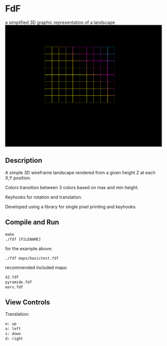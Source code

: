 # FdF
a simplified 3D graphic representation of a landscape
![screenshot](/fdf_basictest.gif)
## Description
A simple 3D wireframe landscape rendered from a given height Z at each X,Y position. 

Colors transition between 3 colors based on max and min height.

Keyhooks for rotation and translation.

Developed using a library for single pixel printing and keyhooks.

## Compile and Run
```
make
./fdf [FILENAME]
```
for the example above:
```
./fdf maps/basictest.fdf
```
recommended included maps:

	42.fdf
	pyramide.fdf
	mars.fdf

## View Controls

Translation:

	w: up
	a: left
	s: down
	d: right

